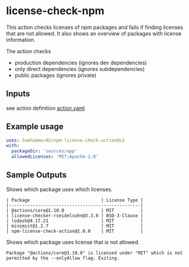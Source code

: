 # license-check-npm
This action checks licenses of npm packages and fails if finding licenses that are not allowed.
It also shows an overview of packages with license information.

The action checks
- production dependencies (ignores dev dependencies)
- only direct dependencies (ignores subdependencies)
- public packages (ignores private)

## Inputs
see action definition [action.yaml](action.yaml)

## Example usage

```yaml
uses: SamhammerAG/npm-license-check-action@v1
with:
  packageDir: 'sources/app'
  allowedLicenses: 'MIT;Apache-2.0'
```

## Sample Outputs

Shows which package uses which licenses.
```
| Package                           | License Type |
|--------------------------------------------------|
| @actions/core@1.10.0              | MIT          |
| license-checker-rseidelsohn@3.3.0 | BSD-3-Clause |
| lodash@4.17.21                    | MIT          |
| minimist@1.2.7                    | MIT          |
| npm-license-check-action@1.0.0    | MIT          |
```

Shows which package uses license that is not allowed.
```
Package "@actions/core@1.10.0" is licensed under "MIT" which is not permitted by the --onlyAllow flag. Exiting.
```
